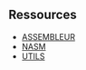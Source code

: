 ## Ressources 
* [ASSEMBLEUR](http://sdz.tdct.org/sdz/en-profondeur-avec-l-assembleur.html)
* [NASM](https://cs.lmu.edu/~ray/notes/nasmtutorial/)
* [UTILS](https://gist.github.com/justinian/385c70347db8aca7ba93e87db90fc9a6)